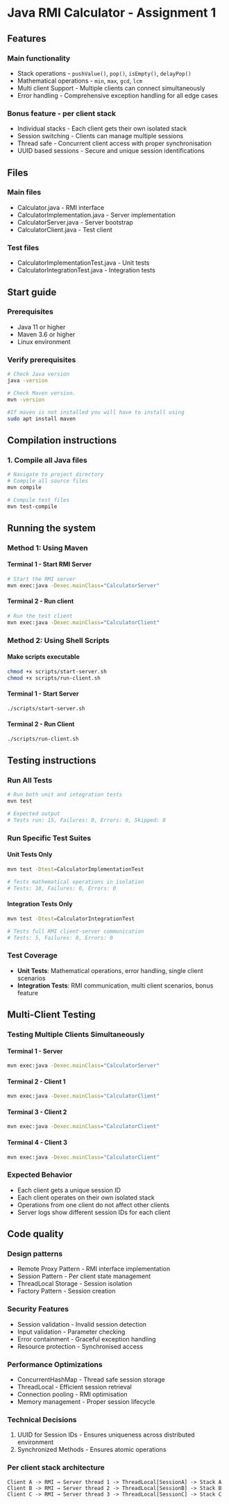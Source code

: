 # Java RMI Calculator - Assignment 1

## Features

### Main functionality
- Stack operations - `pushValue()`, `pop()`, `isEmpty()`, `delayPop()`
- Mathematical operations - `min`, `max`, `gcd`, `lcm`
- Multi client Support - Multiple clients can connect simultaneously
- Error handling - Comprehensive exception handling for all edge cases

### Bonus feature - per client stack 
- Individual stacks - Each client gets their own isolated stack
- Session switching - Clients can manage multiple sessions 
- Thread safe - Concurrent client access with proper synchronisation 
- UUID based sessions - Secure and unique session identifications 

## Files 

### Main files 

- Calculator.java - RMI interface
- CalculatorImplementation.java - Server implementation 
- CalculatorServer.java - Server bootstrap
- CalculatorClient.java - Test client

### Test files 

- CalculatorImplementationTest.java - Unit tests 
- CalculatorIntegrationTest.java - Integration tests

## Start guide

### Prerequisites
- Java 11 or higher
- Maven 3.6 or higher
- Linux environment

### Verify prerequisites
```bash
# Check Java version
java -version

# Check Maven version.
mvn -version

#If maven is not installed you will have to install using
sudo apt install maven 
```

## Compilation instructions

### 1. Compile all Java files
```bash
# Navigate to project directory
# Compile all source files
mvn compile

# Compile test files
mvn test-compile
```

## Running the system

### Method 1: Using Maven

#### Terminal 1 - Start RMI Server
```bash
# Start the RMI server
mvn exec:java -Dexec.mainClass="CalculatorServer"

```

#### Terminal 2 - Run client
```bash
# Run the test client
mvn exec:java -Dexec.mainClass="CalculatorClient"
```

### Method 2: Using Shell Scripts

#### Make scripts executable
```bash
chmod +x scripts/start-server.sh
chmod +x scripts/run-client.sh
```

#### Terminal 1 - Start Server
```bash
./scripts/start-server.sh
```

#### Terminal 2 - Run Client
```bash
./scripts/run-client.sh
```

## Testing instructions

### Run All Tests
```bash
# Run both unit and integration tests
mvn test

# Expected output
# Tests run: 15, Failures: 0, Errors: 0, Skipped: 0
```

### Run Specific Test Suites

#### Unit Tests Only
```bash
mvn test -Dtest=CalculatorImplementationTest

# Tests mathematical operations in isolation
# Tests: 10, Failures: 0, Errors: 0
```

#### Integration Tests Only
```bash
mvn test -Dtest=CalculatorIntegrationTest

# Tests full RMI client-server communication
# Tests: 5, Failures: 0, Errors: 0
```

### Test Coverage
- **Unit Tests**: Mathematical operations, error handling, single client scenarios
- **Integration Tests**: RMI communication, multi client scenarios, bonus feature

## Multi-Client Testing

### Testing Multiple Clients Simultaneously

#### Terminal 1 - Server
```bash
mvn exec:java -Dexec.mainClass="CalculatorServer"
```

#### Terminal 2 - Client 1
```bash
mvn exec:java -Dexec.mainClass="CalculatorClient"
```

#### Terminal 3 - Client 2
```bash
mvn exec:java -Dexec.mainClass="CalculatorClient"
```

#### Terminal 4 - Client 3
```bash
mvn exec:java -Dexec.mainClass="CalculatorClient"
```

### Expected Behavior
- Each client gets a unique session ID
- Each client operates on their own isolated stack
- Operations from one client do not affect other clients
- Server logs show different session IDs for each client

## Code quality

### Design patterns
- Remote Proxy Pattern - RMI interface implementation
- Session Pattern - Per client state management
- ThreadLocal Storage - Session isolation
- Factory Pattern - Session creation

### Security Features
- Session validation - Invalid session detection
- Input validation - Parameter checking
- Error containment - Graceful exception handling
- Resource protection - Synchronised access

### Performance Optimizations
- ConcurrentHashMap - Thread safe session storage
- ThreadLocal - Efficient session retrieval
- Connection pooling - RMI optimisation
- Memory management - Proper session lifecycle

### Technical Decisions
1. UUID for Session IDs - Ensures uniqueness across distributed environment
2. Synchronized Methods - Ensures atomic operations

### Per client stack architecture
```
Client A -> RMI → Server thread 1 -> ThreadLocal[SessionA] -> Stack A
Client B -> RMI → Server thread 2 -> ThreadLocal[SessionB] -> Stack B
Client C -> RMI → Server thread 3 -> ThreadLocal[SessionC] -> Stack C
```

